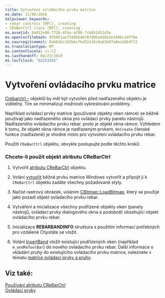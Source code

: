 ```yaml
---
title: Vytvoření ovládacího prvku matrice
ms.date: 11/04/2016
helpviewer_keywords:
- rebar controls [MFC], creating
- CReBarCtrl class [MFC], creating
ms.assetid: 0a012e08-772b-4f6a-af86-7cb651d11d3e
ms.openlocfilehash: 0fb651aef599b64b787d96a668e2e1496c1dff8e
ms.sourcegitcommit: 0ab61bc3d2b6cfbd52a16c6ab2b97a8ea1864f12
ms.translationtype: MT
ms.contentlocale: cs-CZ
ms.lasthandoff: 04/23/2019
ms.locfileid: "62153342"
---
```

# <a name="creating-a-rebar-control"></a>Vytvoření ovládacího prvku matrice

[Crebarctrl –](../mfc/reference/crebarctrl-class.md) objektů by měl být vytvořen před nadřazeného objektu je viditelný. Tím se minimalizují možnosti vykreslování problémy.

Například ovládací prvky matrice (používané objekty oken rámce) se běžně používají jako nadřazeného okna pro ovládací prvky panelu nástrojů. Nadřazeného ovládacího prvku rebar. proto je objekt okna rámce. Vzhledem k tomu, že objekt okna rámce je nadřazeným prvkem, `OnCreate` členské funkce (nadřazené) je vhodné místo pro vytvoření ovládacího prvku rebar.

Použití `CReBarCtrl` objektu, obvykle postupujte podle těchto kroků:

### <a name="to-use-a-crebarctrl-object"></a>Chcete-li použít objekt atributu CReBarCtrl

1. Vytvořit [atributu CReBarCtrl](../mfc/reference/crebarctrl-class.md) objektu.

1. Volání [vytvořit](../mfc/reference/crebarctrl-class.md#create) běžné prvku matrice Windows vytvořit a připojit ji k `CReBarCtrl` objektu zadáte všechny požadované styly.

1. Načíst rastrový obrázek, voláním [CBitmap::LoadBitmap](../mfc/reference/cbitmap-class.md#loadbitmap), který se použije jako pozadí objekt ovládacího prvku rebar.

1. Vytváření a inicializace všechny podřízené objekty oken (panely nástrojů, ovládací prvky dialogového okna a podobně) obsahující objekt ovládacího prvku rebar.

1. Inicializace **REBARBANDINFO** struktura s použitím informací potřebných pro vzdálené Chystáte se vložit.

1. Volání [InsertBand](../mfc/reference/crebarctrl-class.md#insertband) vložit existující podřízených oken (například `m_wndReToolBar`) do nového ovládacího prvku rebar. Další informace o vkládání pruhy do existujícího ovládacího prvku matrice, naleznete v tématu [matrice ovládací prvky a pruhy](../mfc/rebar-controls-and-bands.md).

## <a name="see-also"></a>Viz také:

[Používání atributu CReBarCtrl](../mfc/using-crebarctrl.md)<br/>
[Ovládací prvky](../mfc/controls-mfc.md)
